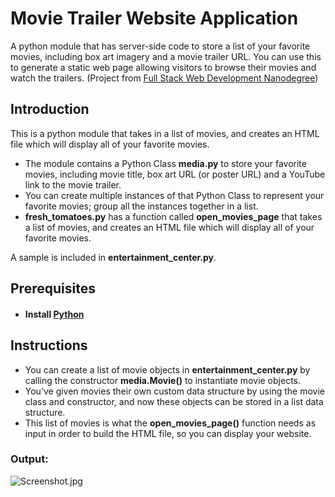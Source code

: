 # Movie Trailer Website Application
A python module that has server-side code to store a list of your favorite movies, including box art imagery and a movie trailer URL. You can use this to generate a static web page allowing visitors to browse their movies and watch the trailers.
(Project from [Full Stack Web Development Nanodegree](https://in.udacity.com/course/full-stack-web-developer-nanodegree--nd004/))

## Introduction
This is a python module that takes in a list of movies, and creates an HTML file which will display all of your favorite movies.

* The module contains a Python Class **media.py** to store your favorite movies, including movie title, box art URL (or poster URL) and a YouTube link to the movie trailer.
* You can create multiple instances of that Python Class to represent your favorite movies; group all the instances together in a list.
* **fresh_tomatoes.py** has a function called **open_movies_page** that takes a list of movies, and creates an HTML file which will display all of your favorite movies.

A sample is included in **entertainment_center.py**.

## Prerequisites
* <h4>Install <a href="https://www.python.org/">Python</a>

## Instructions
* You can create a list of movie objects in **entertainment_center.py** by calling the constructor **media.Movie()** to instantiate movie objects.
* You’ve given movies their own custom data structure by using the movie class and constructor, and now these objects can be stored in a list data structure.
* This list of movies is what the **open_movies_page()** function needs as input in order to build the HTML file, so you can display your website.
  
### Output:
![Screenshot.jpg](https://github.com/tejaswivinnakota/Movie_trailer_website_application/blob/master/movie_trailer_website_sample.PNG)
